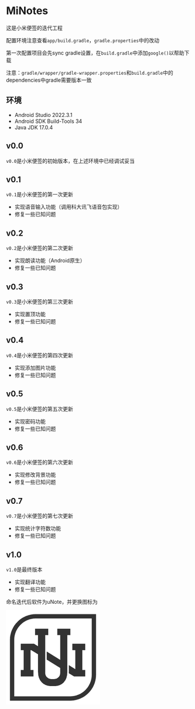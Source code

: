 # MiNotes

这是小米便签的迭代工程

配置环境注意查看`app/build.gradle`，`gradle.properties`中的改动

第一次配置项目会先sync gradle设置，在`build.gradle`中添加`google()`以帮助下载

注意：`gradle/wrapper/gradle-wrapper.properties`和`build.gradle`中的dependencies中gradle需要版本一致

## 环境

* Android Studio 2022.3.1
* Android SDK Build-Tools 34
* Java JDK 17.0.4

## v0.0

`v0.0`是小米便签的初始版本，在上述环境中已经调试妥当

## v0.1

`v0.1`是小米便签的第一次更新

* 实现语音输入功能（调用科大讯飞语音包实现）
* 修复一些已知问题

## v0.2

`v0.2`是小米便签的第二次更新

* 实现朗读功能（Android原生）
* 修复一些已知问题

## v0.3

`v0.3`是小米便签的第三次更新

* 实现置顶功能
* 修复一些已知问题

## v0.4

`v0.4`是小米便签的第四次更新

* 实现添加图片功能
* 修复一些已知问题

## v0.5

`v0.5`是小米便签的第五次更新

* 实现密码功能
* 修复一些已知问题

## v0.6

`v0.6`是小米便签的第六次更新

* 实现修改背景功能
* 修复一些已知问题

## v0.7

`v0.7`是小米便签的第七次更新

* 实现统计字符数功能
* 修复一些已知问题

## v1.0

`v1.0`是最终版本

* 实现翻译功能
* 修复一些已知问题



命名迭代后软件为uNote，并更换图标为

![icon_app](icon_app.png)
